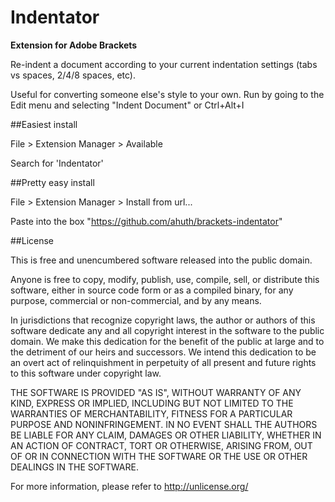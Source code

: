 Indentator
==========

**Extension for Adobe Brackets**

Re-indent a document according to your current indentation settings (tabs vs spaces, 2/4/8 spaces, etc).

Useful for converting someone else's style to your own.  Run by going to the Edit menu and selecting "Indent Document" or Ctrl+Alt+I


##Easiest install

File > Extension Manager > Available

Search for 'Indentator'

##Pretty easy install

File > Extension Manager > Install from url...

Paste into the box "https://github.com/ahuth/brackets-indentator"


##License

This is free and unencumbered software released into the public domain.

Anyone is free to copy, modify, publish, use, compile, sell, or
distribute this software, either in source code form or as a compiled
binary, for any purpose, commercial or non-commercial, and by any
means.

In jurisdictions that recognize copyright laws, the author or authors
of this software dedicate any and all copyright interest in the
software to the public domain. We make this dedication for the benefit
of the public at large and to the detriment of our heirs and
successors. We intend this dedication to be an overt act of
relinquishment in perpetuity of all present and future rights to this
software under copyright law.

THE SOFTWARE IS PROVIDED "AS IS", WITHOUT WARRANTY OF ANY KIND,
EXPRESS OR IMPLIED, INCLUDING BUT NOT LIMITED TO THE WARRANTIES OF
MERCHANTABILITY, FITNESS FOR A PARTICULAR PURPOSE AND NONINFRINGEMENT.
IN NO EVENT SHALL THE AUTHORS BE LIABLE FOR ANY CLAIM, DAMAGES OR
OTHER LIABILITY, WHETHER IN AN ACTION OF CONTRACT, TORT OR OTHERWISE,
ARISING FROM, OUT OF OR IN CONNECTION WITH THE SOFTWARE OR THE USE OR
OTHER DEALINGS IN THE SOFTWARE.

For more information, please refer to <http://unlicense.org/>

